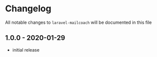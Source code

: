 # Changelog

All notable changes to `laravel-mailcoach` will be documented in this file

## 1.0.0 - 2020-01-29

- initial release
